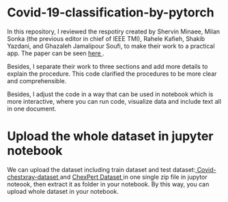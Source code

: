 # Covid-19-classification-by-pytorch

In this repository, I reviewed the respotiry created by Shervin Minaee, Milan Sonka (the previous editor in chief of IEEE TMI), Rahele Kafieh, Shakib Yazdani, and Ghazaleh Jamalipour Soufi,  to make their work to a practical app. The paper can be seen <a href= "https://arxiv.org/pdf/2004.09363.pdf"> here </a>.

Besides, I separate their work to three sections and add more details to explain the procedure. This code clarified the procedures to be more clear and comprehensible.


Besides, I adjust the code in a way that can be used in notebook which is more interactive, where you can run code, visualize data and include text all in one document.

# Upload the whole dataset in jupyter notebook

We can upload the dataset including train dataset and test dataset:<a href= "https://github.com/ieee8023/covid-chestxray-dataset"> Covid-chestxray-dataset </a> and <a href= "https://stanfordmlgroup.github.io/competitions/chexpert"> ChexPert Dataset </a>  in one single zip file in jupytor noteook, then extract it as folder in your notebook. By this way, you can upload whole dataset in your notebook. 

